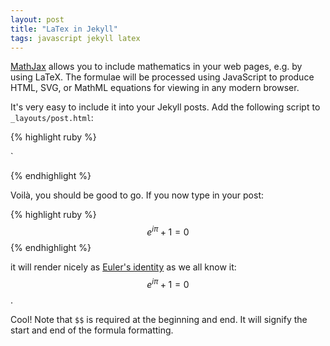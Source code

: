 ```yaml
---
layout: post
title: "LaTex in Jekyll"
tags: javascript jekyll latex
---
```



[MathJax](http://docs.mathjax.org/en/v2.7-latest/start.html#using-a-content-delivery-network-cdn) allows you to include mathematics in your web pages, e.g. by using LaTeX. The formulae will be processed using JavaScript to produce HTML, SVG, or MathML equations for viewing in any modern browser.

It's very easy to include it into your Jekyll posts. Add the following script to `_layouts/post.html`:

{% highlight ruby %}
<script type="text/javascript" async
  src="https://cdnjs.cloudflare.com/ajax/libs/mathjax/2.7.7/MathJax.js?config=TeX-MML-AM_CHTML">
</script>`
{% endhighlight %}

Voilà, you should be good to go. If you now type in your post:

{% highlight ruby %}
$$
e^{i\pi} + 1 = 0
$$
{% endhighlight %}

it will render nicely as [Euler's identity](https://en.wikipedia.org/wiki/Euler%27s_identity) as we all know it:
$$
e^{i\pi} + 1 = 0
$$.

Cool! Note that `$$` is required at the beginning and end. It will signify the start and end of the formula formatting.
